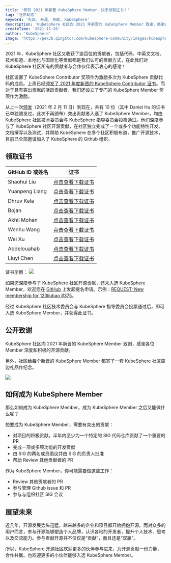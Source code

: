 ```yaml
---
title: '恭贺 2021 年新晋 KubeSphere Member，快来领取证书！'
tag: '社区动态'
keyword: '社区, 开源, 贡献, KubeSphere'
description: 'KubeSphere 社区向 2021 年新晋的 KubeSphere Member 致谢，感谢各位 Member 深度和积极的开源贡献。'
createTime: '2021-11-26'
author: 'KubeSphere'
image: 'https://pek3b.qingstor.com/kubesphere-community/images/kubesphere-member-cover.png'
---
```


2021 年，KubeSphere 社区又收获了逾百位的贡献者，包括代码、中英文文档、技术布道、本地化与国际化等贡献都是我们认可的贡献方式，在此我们对 KubeSphere 社区所有的贡献者与合作伙伴表示衷心的感谢！

社区设置了 KubeSphere Contributor 奖项作为激励多次为 KubeSphere 贡献代码的成员。上周已经[颁发了 2021 年度新晋的 KubeSphere Contributor 证书](https://docs.kubesphere-carryon.top/zh/news/kubesphere-contributor-certificates/)。而对于具有突出贡献的活跃贡献者，我们还设立了专门的 KubeSphere Member 奖项作为激励。

从上一次[颁发](https://docs.kubesphere-carryon.top/zh/news/kubesphere-certificates/)（2021 年 2 月 11 日）到现在，共有 10 位（其中 Daniel Hu 的证书已单独颁发过，此次不再颁布）突出贡献者入选了 KubeSphere Member，均由 KubeSphere 社区技术委员会与 KubeSphere 指导委员会投票通过。他们深度参与了 KubeSphere 社区开源贡献，在社区独立完成了一个或多个功能特性开发、文档撰写以及测试，并帮助 KubeSphere 在多个社区积极布道，推广开源技术，目前已全部邀请加入了 KubeSphere 的 Github 组织。

## 领取证书

| GitHub ID 或姓名 | 证书 |
| ---- | ---- |
|Shaohui Liu|[点击查看下载证书](https://pek3b.qingstor.com/kubesphere-community/images/member-liushaohui.png) |
|Yuanpeng Liang|[点击查看下载证书](https://pek3b.qingstor.com/kubesphere-community/images/member-liangyuanpeng.png) |
|Dhruv Kela|[点击查看下载证书](https://pek3b.qingstor.com/kubesphere-community/images/member-kela.png) |
|Bojan|[点击查看下载证书](https://pek3b.qingstor.com/kubesphere-community/images/member-bojan.png) |
|Akhil Mohan|[点击查看下载证书](https://pek3b.qingstor.com/kubesphere-community/images/member-mohan.png) |
|Wenhu Wang|[点击查看下载证书](https://pek3b.qingstor.com/kubesphere-community/images/member-wangwenhu.png) |
|Wei Xu|[点击查看下载证书](https://pek3b.qingstor.com/kubesphere-community/images/member-xuweimango.png) |
|Abdelouahab|[点击查看下载证书](https://pek3b.qingstor.com/kubesphere-community/images/member-abdelouahab.png) |
|Liuyi Chen|[点击查看下载证书](https://pek3b.qingstor.com/kubesphere-community/images/member-chenliuyi.png) |

证书示例：
![](https://pek3b.qingstor.com/kubesphere-community/images/kubesphere-member-certification.png)

如果您深度参与了 KubeSphere 社区开源贡献，还未入选 KubeSphere Member，欢迎您在 [GitHub](https://github.com/whenegghitsrock/community/issues) 上发起提名申请。示例：[REQUEST: New membership for 123liubao #375](https://github.com/whenegghitsrock/community/issues/375)。

经过 KubeSphere 社区技术委员会与 KubeSphere 指导委员会投票通过后，即可入选 KubeSphere Member，并获得此证书。

## 公开致谢

KubeSphere 社区向 2021 年新晋的 KubeSphere Member 致谢，感谢各位 Member 深度和积极的开源贡献。

另外，社区给每个新晋的 KubeSphere Member 都寄了一套 KubeSphere 社区周边礼品作纪念。

![](https://pek3b.qingstor.com/kubesphere-community/images/KubeSphere-swag.png)

## 如何成为 KubeSphere Member

那么如何成为 KubeSphere Member，成为 KubeSphere Member 之后又能做什么呢？

想要成为 KubeSphere Member，需要有突出的贡献：

- 对项目的积极贡献。半年内至少为一个特定的 SIG 代码仓库贡献了一个重要的 PR
- 完成一项或多项功能的开发贡献
- 由 SIG 的两名成员倡议并由 SIG 的负责人批准
- 帮助 Review 其他贡献者的 PR

作为 KubeSphere Member，你可能需要做这些工作：

- Review 其他贡献者的 PR
- 参与管理 Github issue 和 PR
- 参与与组织社区 SIG 会议

## 展望未来

近几年，开源发展势头迅猛，越来越多的企业和项目都开始拥抱开源。而对众多的用户而言，参与开源能够塑造个人品牌，认识各地的开发者，提升个人技术、思考以及交流能力。参与贡献开源并不仅仅是“贡献”，而且还是“双赢”。

所以，KubeSphere 开源社区欢迎更多的伙伴参与进来，为开源贡献一份力量，合作共赢。也欢迎更多的小伙伴能够入选 KubeSphere Member。
